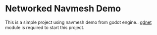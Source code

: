 # Networked Navmesh Demo
This is a simple project using navmesh demo from godot engine..
[gdnet](https://github.com/jrimclean/gdnet) module is required to start this project.
